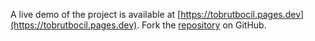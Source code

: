 A live demo of the project is available at [https://tobrutbocil.pages.dev](https://tobrutbocil.pages.dev).
Fork the [repository](https://github.com/eslasojica) on GitHub.